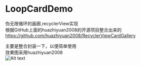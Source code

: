 # LoopCardDemo
伪无限循环的画廊,recyclerView实现
<br>
根据GitHub上面的huazhiyuan2008的开源项目整合出来的<br>
https://github.com/huazhiyuan2008/RecyclerViewCardGallery

主要是整合封装一下，以便简单使用<br>
效果图采用huazhiyuan2008<br>
![Alt text](https://github.com/huazhiyuan2008/RecyclerViewCardGallery/blob/master/art/RecyclerViewCardGallery_blur.gif)

